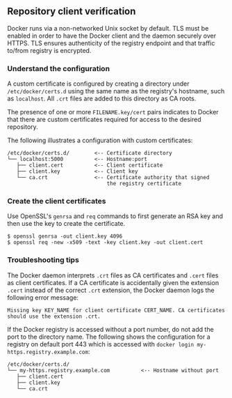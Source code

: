 ## Repository client verification

Docker runs via a non-networked Unix socket by default. TLS must be enabled in order to have the Docker client and the
daemon securely over HTTPS. TLS ensures authenticity of the registry endpoint and that traffic to/from registry is
encrypted.

### Understand the configuration

A custom certificate is configured by creating a directory under `/etc/docker/certs.d` using the same name as the
registry's hostname, such as `localhost`. All `.crt` files are added to this directory as CA roots.

The presence of one or more `FILENAME.key/cert` pairs indicates to Docker that there are custom certificates required
for access to the desired repository.

The following illustrates a configuration with custom certificates:

```shell script
/etc/docker/certs.d/        <-- Certificate directory
└── localhost:5000          <-- Hostname:port
   ├── client.cert          <-- Client certificate
   ├── client.key           <-- Client key
   └── ca.crt               <-- Certificate authority that signed
                                the registry certificate
```

### Create the client certificates

Use OpenSSL's `genrsa` and `req` commands to first generate an RSA key and then use the key to create the certificate.

```shell script
$ openssl genrsa -out client.key 4096
$ openssl req -new -x509 -text -key client.key -out client.cert
```

### Troubleshooting tips

The Docker daemon interprets `.crt` files as CA certificates and `.cert` files as client certificates. If a CA
certificate is accidentally given the extension `.cert` instead of the correct `.crt` extension, the Docker daemon logs
the following error message:

```shell script
Missing key KEY_NAME for client certificate CERT_NAME. CA certificates should use the extension .crt.
```

If the Docker registry is accessed without a port number, do not add the port to the directory name. The following shows
the configuration for a registry on default port 443 which is accessed with
`docker login my-https.registry.example.com`:

```shell script
/etc/docker/certs.d/
└── my-https.registry.example.com          <-- Hostname without port
   ├── client.cert
   ├── client.key
   └── ca.crt
```